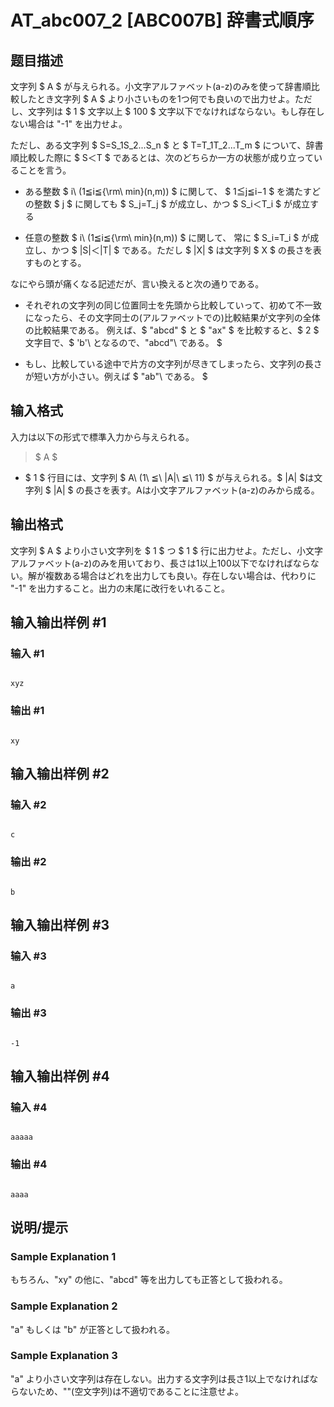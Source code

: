 # AT_abc007_2 [ABC007B] 辞書式順序

## 题目描述

[problemUrl]: https://atcoder.jp/contests/abc007/tasks/abc007_2

文字列 $ A $ が与えられる。小文字アルファベット(a-z)のみを使って辞書順比較したとき文字列 $ A $ より小さいものを1つ何でも良いので出力せよ。ただし、文字列は $ 1 $ 文字以上 $ 100 $ 文字以下でなければならない。もし存在しない場合は "-1" を出力せよ。

ただし、ある文字列 $ S=S_1S_2...S_n $ と $ T=T_1T_2...T_m $ について、辞書順比較した際に $ S＜T $ であるとは、次のどちらか一方の状態が成り立っていることを言う。

- ある整数 $ i\ (1≦i≦{\rm\ min}(n,m)) $ に関して、 $ 1≦j≦i−1 $ を満たすどの整数 $ j $ に関しても $ S_j=T_j $ が成立し、かつ $ S_i＜T_i $ が成立する
- 任意の整数 $ i\ (1≦i≦{\rm\ min}(n,m)) $ に関して、 常に $ S_i=T_i $ が成立し、かつ $ |S|＜|T| $ である。ただし $ |X| $ は文字列 $ X $ の長さを表すものとする。

なにやら頭が痛くなる記述だが、言い換えると次の通りである。

- それぞれの文字列の同じ位置同士を先頭から比較していって、初めて不一致になったら、その文字同士の(アルファベットでの)比較結果が文字列の全体の比較結果である。 例えば、$ "abcd" $ と $ "ax" $ を比較すると、$ 2 $ 文字目で、$ 'b'\ となるので、"abcd"\ である。 $
- もし、比較している途中で片方の文字列が尽きてしまったら、文字列の長さが短い方が小さい。例えば $ "ab"\ である。 $

## 输入格式

入力は以下の形式で標準入力から与えられる。

> $ A $

- $ 1 $ 行目には、文字列 $ A\ (1\ ≦\ |A|\ ≦\ 11) $ が与えられる。$ |A| $は文字列 $ |A| $ の長さを表す。Aは小文字アルファベット(a-z)のみから成る。

## 输出格式

文字列 $ A $ より小さい文字列を $ 1 $ つ $ 1 $ 行に出力せよ。ただし、小文字アルファベット(a-z)のみを用いており、長さは1以上100以下でなければならない。解が複数ある場合はどれを出力しても良い。存在しない場合は、代わりに "-1" を出力すること。出力の末尾に改行をいれること。

## 输入输出样例 #1

### 输入 #1

```
xyz
```

### 输出 #1

```
xy
```

## 输入输出样例 #2

### 输入 #2

```
c
```

### 输出 #2

```
b
```

## 输入输出样例 #3

### 输入 #3

```
a
```

### 输出 #3

```
-1
```

## 输入输出样例 #4

### 输入 #4

```
aaaaa
```

### 输出 #4

```
aaaa
```

## 说明/提示

### Sample Explanation 1

もちろん、"xy" の他に、"abcd" 等を出力しても正答として扱われる。

### Sample Explanation 2

"a" もしくは "b" が正答として扱われる。

### Sample Explanation 3

"a" より小さい文字列は存在しない。出力する文字列は長さ1以上でなければならないため、""(空文字列)は不適切であることに注意せよ。